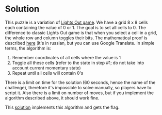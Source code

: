 # Solution

This puzzle is a variation of [Lights Out game](https://en.wikipedia.org/wiki/Lights_Out_(game)). We have a grid 8 x 8 cells each containing the value of 0 or 1. The goal is to set all cells to 0. The difference to classic Lights Out game is that when you select a cell in a grid, the whole row and column toggles their bits. The mathematical proof is described [here](http://www.geocities.ws/nikitadanilov/pilots/index) (it's in russian, but you can use Google Translate. In simple terms, the algorithm is:

1. Remember coordinates of all cells where the value is 1
2. Toggle all these cells (refer to the state in step #1; do not take into account current momentary state)
3. Repeat until all cells will contain 0's

There is a limit on time for the solution (60 seconds, hence the name of the challenge), therefore it's impossible to solve manually, so players have to script it. Also there is a limit on number of moves, but if you implement the algorithm described above, it should work fine.

This [solution](solution.py) implements this algorithm and gets the flag.
